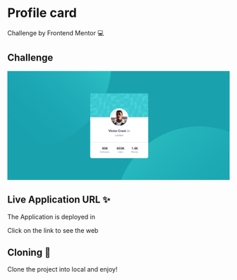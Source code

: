 # Profile card
Challenge by Frontend Mentor 💻

## Challenge
![](doc/capture.png)

## Live Application URL ✨

The Application is deployed in 

Click on the link to see the web

## Cloning 🔮

Clone the project into local and enjoy!